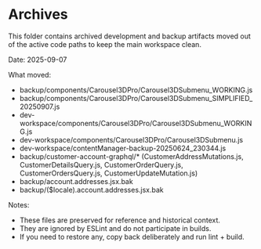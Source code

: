 # Archives

This folder contains archived development and backup artifacts moved out of the active code paths to keep the main workspace clean.

Date: 2025-09-07

What moved:
- backup/components/Carousel3DPro/Carousel3DSubmenu_WORKING.js
- backup/components/Carousel3DPro/Carousel3DSubmenu_SIMPLIFIED_20250907.js
- dev-workspace/components/Carousel3DPro/Carousel3DSubmenu_WORKING.js
- dev-workspace/components/Carousel3DPro/Carousel3DSubmenu.js
- dev-workspace/contentManager-backup-20250624_230344.js
- backup/customer-account-graphql/* (CustomerAddressMutations.js, CustomerDetailsQuery.js, CustomerOrderQuery.js, CustomerOrdersQuery.js, CustomerUpdateMutation.js)
- backup/account.addresses.jsx.bak
- backup/($locale).account.addresses.jsx.bak

Notes:
- These files are preserved for reference and historical context.
- They are ignored by ESLint and do not participate in builds.
- If you need to restore any, copy back deliberately and run lint + build.
